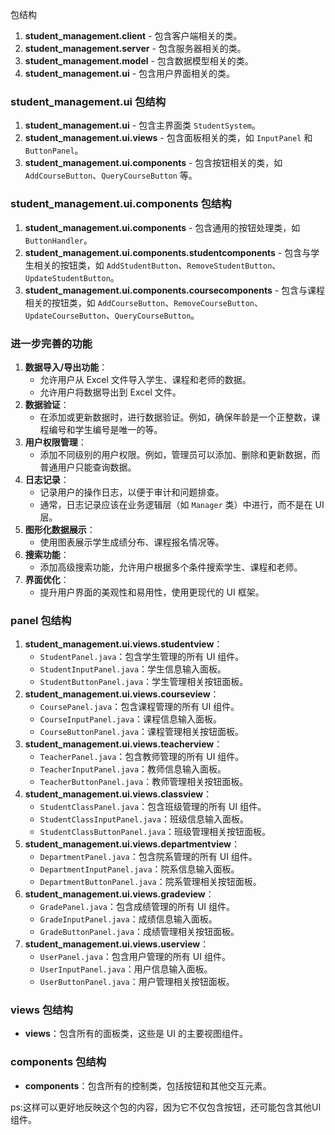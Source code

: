包结构

1. **student_management.client** - 包含客户端相关的类。
2. **student_management.server** - 包含服务器相关的类。
3. **student_management.model** - 包含数据模型相关的类。
4. **student_management.ui** - 包含用户界面相关的类。

### student_management.ui 包结构

1. **student_management.ui** - 包含主界面类 `StudentSystem`。
2. **student_management.ui.views** - 包含面板相关的类，如 `InputPanel` 和 `ButtonPanel`。
3. **student_management.ui.components** - 包含按钮相关的类，如 `AddCourseButton`、`QueryCourseButton` 等。

### student_management.ui.components 包结构

1. **student_management.ui.components** - 包含通用的按钮处理类，如 `ButtonHandler`。
2. **student_management.ui.components.studentcomponents** -
   包含与学生相关的按钮类，如 `AddStudentButton`、`RemoveStudentButton`、`UpdateStudentButton`。
3. **student_management.ui.components.coursecomponents** -
   包含与课程相关的按钮类，如 `AddCourseButton`、`RemoveCourseButton`、`UpdateCourseButton`、`QueryCourseButton`。

### 进一步完善的功能

1. **数据导入/导出功能**：
    - 允许用户从 Excel 文件导入学生、课程和老师的数据。
    - 允许用户将数据导出到 Excel 文件。
2. **数据验证**：
    - 在添加或更新数据时，进行数据验证。例如，确保年龄是一个正整数，课程编号和学生编号是唯一的等。
3. **用户权限管理**：
    - 添加不同级别的用户权限。例如，管理员可以添加、删除和更新数据，而普通用户只能查询数据。
4. **日志记录**：
    - 记录用户的操作日志，以便于审计和问题排查。
    - 通常，日志记录应该在业务逻辑层（如 `Manager` 类）中进行，而不是在 UI 层。
5. **图形化数据展示**：
    - 使用图表展示学生成绩分布、课程报名情况等。
6. **搜索功能**：
    - 添加高级搜索功能，允许用户根据多个条件搜索学生、课程和老师。
7. **界面优化**：
    - 提升用户界面的美观性和易用性，使用更现代的 UI 框架。

### panel 包结构

1. **student_management.ui.views.studentview**：
    - `StudentPanel.java`：包含学生管理的所有 UI 组件。
    - `StudentInputPanel.java`：学生信息输入面板。
    - `StudentButtonPanel.java`：学生管理相关按钮面板。
2. **student_management.ui.views.courseview**：
    - `CoursePanel.java`：包含课程管理的所有 UI 组件。
    - `CourseInputPanel.java`：课程信息输入面板。
    - `CourseButtonPanel.java`：课程管理相关按钮面板。
3. **student_management.ui.views.teacherview**：
    - `TeacherPanel.java`：包含教师管理的所有 UI 组件。
    - `TeacherInputPanel.java`：教师信息输入面板。
    - `TeacherButtonPanel.java`：教师管理相关按钮面板。
4. **student_management.ui.views.classview**：
    - `StudentClassPanel.java`：包含班级管理的所有 UI 组件。
    - `StudentClassInputPanel.java`：班级信息输入面板。
    - `StudentClassButtonPanel.java`：班级管理相关按钮面板。
5. **student_management.ui.views.departmentview**：
    - `DepartmentPanel.java`：包含院系管理的所有 UI 组件。
    - `DepartmentInputPanel.java`：院系信息输入面板。
    - `DepartmentButtonPanel.java`：院系管理相关按钮面板。
6. **student_management.ui.views.gradeview**：
    - `GradePanel.java`：包含成绩管理的所有 UI 组件。
    - `GradeInputPanel.java`：成绩信息输入面板。
    - `GradeButtonPanel.java`：成绩管理相关按钮面板。
7. **student_management.ui.views.userview**：
    - `UserPanel.java`：包含用户管理的所有 UI 组件。
    - `UserInputPanel.java`：用户信息输入面板。
    - `UserButtonPanel.java`：用户管理相关按钮面板。

### views 包结构

- **views**：包含所有的面板类，这些是 UI 的主要视图组件。

### components 包结构

- **components**：包含所有的控制类，包括按钮和其他交互元素。

ps:这样可以更好地反映这个包的内容，因为它不仅包含按钮，还可能包含其他UI组件。